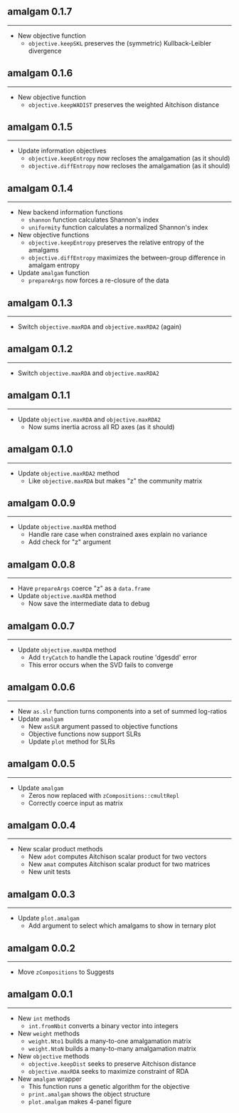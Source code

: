 ## amalgam 0.1.7
---------------------
* New objective function
    * `objective.keepSKL` preserves the (symmetric) Kullback-Leibler divergence

## amalgam 0.1.6
---------------------
* New objective function
    * `objective.keepWADIST` preserves the weighted Aitchison distance

## amalgam 0.1.5
---------------------
* Update information objectives
    * `objective.keepEntropy` now recloses the amalgamation (as it should)
    * `objective.diffEntropy` now recloses the amalgamation (as it should)

## amalgam 0.1.4
---------------------
* New backend information functions
    * `shannon` function calculates Shannon's index
    * `uniformity` function calculates a normalized Shannon's index
* New objective functions
    * `objective.keepEntropy` preserves the relative entropy of the amalgams
    * `objective.diffEntropy` maximizes the between-group difference in amalgam entropy
* Update `amalgam` function
    * `prepareArgs` now forces a re-closure of the data

## amalgam 0.1.3
---------------------
* Switch `objective.maxRDA` and `objective.maxRDA2` (again)

## amalgam 0.1.2
---------------------
* Switch `objective.maxRDA` and `objective.maxRDA2`

## amalgam 0.1.1
---------------------
* Update `objective.maxRDA` and `objective.maxRDA2`
    * Now sums inertia across all RD axes (as it should)

## amalgam 0.1.0
---------------------
* Update `objective.maxRDA2` method
    * Like `objective.maxRDA` but makes "z" the community matrix

## amalgam 0.0.9
---------------------
* Update `objective.maxRDA` method
    * Handle rare case when constrained axes explain no variance
    * Add check for "z" argument

## amalgam 0.0.8
---------------------
* Have `prepareArgs` coerce "z" as a `data.frame`
* Update `objective.maxRDA` method
    * Now save the intermediate data to debug

## amalgam 0.0.7
---------------------
* Update `objective.maxRDA` method
    * Add `tryCatch` to handle the Lapack routine 'dgesdd' error
    * This error occurs when the SVD fails to converge

## amalgam 0.0.6
---------------------
* New `as.slr` function turns components into a set of summed log-ratios
* Update `amalgam`
    * New `asSLR` argument passed to objective functions
    * Objective functions now support SLRs
    * Update `plot` method for SLRs
    
## amalgam 0.0.5
---------------------
* Update `amalgam`
    * Zeros now replaced with `zCompositions::cmultRepl`
    * Correctly coerce input as matrix

## amalgam 0.0.4
---------------------
* New scalar product methods
    * New `adot` computes Aitchison scalar product for two vectors
    * New `amat` computes Aitchison scalar product for two matrices
    * New unit tests

## amalgam 0.0.3
---------------------
* Update `plot.amalgam`
    * Add argument to select which amalgams to show in ternary plot

## amalgam 0.0.2
---------------------
* Move `zCompositions` to Suggests

## amalgam 0.0.1
---------------------
* New `int` methods
    * `int.fromNbit` converts a binary vector into integers
* New `weight` methods
    * `weight.Nto1` builds a many-to-one amalgamation matrix
    * `weight.NtoN` builds a many-to-many amalgamation matrix
* New `objective` methods
    * `objective.keepDist` seeks to preserve Aitchison distance
    * `objective.maxRDA` seeks to maximize constraint of RDA
* New `amalgam` wrapper
    * This function runs a genetic algorithm for the objective
    * `print.amalgam` shows the object structure
    * `plot.amalgam` makes 4-panel figure

